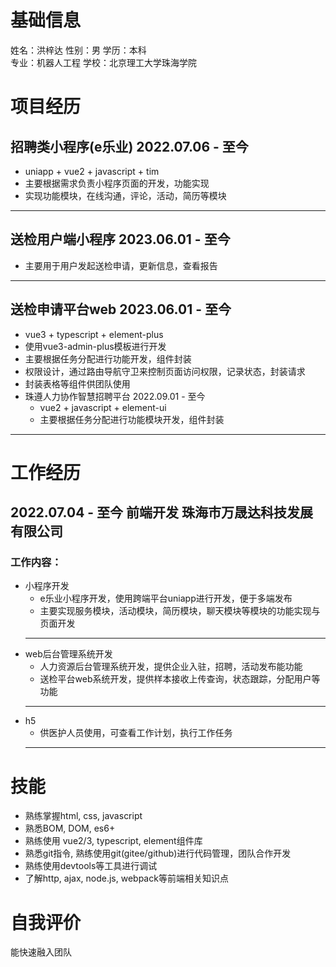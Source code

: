 基础信息
========
姓名：洪梓达 性别：男 学历：本科  
专业：机器人工程 学校：北京理工大学珠海学院

项目经历
========
## 招聘类小程序(e乐业) 2022.07.06 - 至今
  + uniapp + vue2 + javascript + tim
  + 主要根据需求负责小程序页面的开发，功能实现
  + 实现功能模块，在线沟通，评论，活动，简历等模块
---------------------------------------------------
## 送检用户端小程序 2023.06.01 - 至今
  + 主要用于用户发起送检申请，更新信息，查看报告
----------------------------------------------------
## 送检申请平台web 2023.06.01 - 至今
  + vue3 + typescript + element-plus
  + 使用vue3-admin-plus模板进行开发
  + 主要根据任务分配进行功能开发，组件封装
  + 权限设计，通过路由导航守卫来控制页面访问权限，记录状态，封装请求
  + 封装表格等组件供团队使用
+ 珠遵人力协作智慧招聘平台 2022.09.01 - 至今
  + vue2 + javascript + element-ui
  + 主要根据任务分配进行功能模块开发，组件封装  
---------------------------------------------------------------------

工作经历
========
## 2022.07.04 - 至今 前端开发 珠海市万晟达科技发展有限公司  
### 工作内容：  
+ 小程序开发  
  + e乐业小程序开发，使用跨端平台uniapp进行开发，便于多端发布
  + 主要实现服务模块，活动模块，简历模块，聊天模块等模块的功能实现与页面开发
  --------------------------------------------------------------------------
+ web后台管理系统开发
  + 人力资源后台管理系统开发，提供企业入驻，招聘，活动发布能功能
  + 送检平台web系统开发，提供样本接收上传查询，状态跟踪，分配用户等功能
  ----------------------------------------------------------------------
+ h5
  + 供医护人员使用，可查看工作计划，执行工作任务
  --------------------------------------------------------------------

技能
====
+ 熟练掌握html, css, javascript
+ 熟悉BOM, DOM, es6+
+ 熟练使用 vue2/3, typescript, element组件库
+ 熟悉git指令, 熟练使用git(gitee/github)进行代码管理，团队合作开发
+ 熟练使用devtools等工具进行调试
+ 了解http, ajax, node.js, webpack等前端相关知识点

自我评价
========
能快速融入团队
